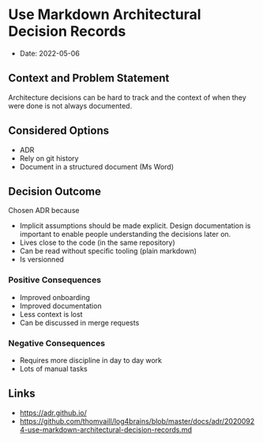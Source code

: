 # Use Markdown Architectural Decision Records

- Date: 2022-05-06

## Context and Problem Statement

Architecture decisions can be hard to track and the context of when they were done is not always documented.

## Considered Options

* ADR
* Rely on git history
* Document in a structured document (Ms Word)

## Decision Outcome

Chosen ADR because
- Implicit assumptions should be made explicit. Design documentation is important to enable people understanding the decisions later on.
- Lives close to the code (in the same repository)
- Can be read without specific tooling (plain markdown)
- Is versionned

### Positive Consequences

* Improved onboarding
* Improved documentation
* Less context is lost
* Can be discussed in merge requests

### Negative Consequences

* Requires more discipline in day to day work
* Lots of manual tasks


## Links

* https://adr.github.io/
* https://github.com/thomvaill/log4brains/blob/master/docs/adr/20200924-use-markdown-architectural-decision-records.md
